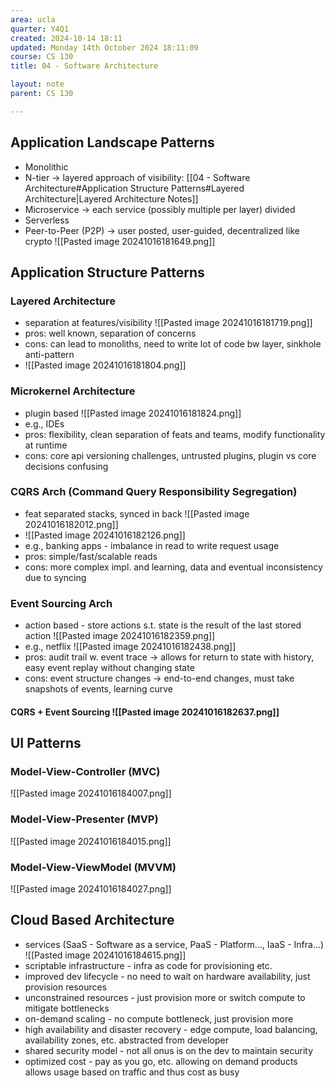 ```yaml
---
area: ucla
quarter: Y4Q1
created: 2024-10-14 18:11
updated: Monday 14th October 2024 18:11:09
course: CS 130
title: 04 - Software Architecture

layout: note
parent: CS 130

---
```


## Application Landscape Patterns

- Monolithic
- N-tier -> layered approach of visibility: [[04 - Software Architecture#Application Structure Patterns#Layered Architecture|Layered Architecture Notes]]
- Microservice -> each service (possibly multiple per layer) divided
- Serverless
- Peer-to-Peer (P2P) -> user posted, user-guided, decentralized like crypto
  ![[Pasted image 20241016181649.png]]

## Application Structure Patterns

### Layered Architecture

- separation at features/visibility ![[Pasted image 20241016181719.png]]
- pros: well known, separation of concerns
- cons: can lead to monoliths, need to write lot of code bw layer, sinkhole anti-pattern
- ![[Pasted image 20241016181804.png]]

### Microkernel Architecture

- plugin based ![[Pasted image 20241016181824.png]]
- e.g., IDEs
- pros: flexibility, clean separation of feats and teams, modify functionality at runtime
- cons: core api versioning challenges, untrusted plugins, plugin vs core decisions confusing

### CQRS Arch (Command Query Responsibility Segregation)

- feat separated stacks, synced in back ![[Pasted image 20241016182012.png]]
- ![[Pasted image 20241016182126.png]]
- e.g., banking apps - imbalance in read to write request usage
- pros: simple/fast/scalable reads
- cons: more complex impl. and learning, data and eventual inconsistency due to syncing

### Event Sourcing Arch

- action based - store actions s.t. state is the result of the last stored action ![[Pasted image 20241016182359.png]]
- e.g., netflix ![[Pasted image 20241016182438.png]]
- pros: audit trail w. event trace -> allows for return to state with history, easy event replay without changing state
- cons: event structure changes -> end-to-end changes, must take snapshots of events, learning curve

#### CQRS + Event Sourcing ![[Pasted image 20241016182637.png]]

## UI Patterns

### Model-View-Controller (MVC)

![[Pasted image 20241016184007.png]]

### Model-View-Presenter (MVP)

![[Pasted image 20241016184015.png]]

### Model-View-ViewModel (MVVM)

![[Pasted image 20241016184027.png]]

## Cloud Based Architecture

- services (SaaS - Software as a service, PaaS - Platform..., IaaS - Infra...) ![[Pasted image 20241016184615.png]]
- scriptable infrastructure - infra as code for provisioning etc.
- improved dev lifecycle - no need to wait on hardware availability, just provision resources
- unconstrained resources - just provision more or switch compute to mitigate bottlenecks
- on-demand scaling - no compute bottleneck, just provision more
- high availability and disaster recovery - edge compute, load balancing, availability zones, etc. abstracted from developer
- shared security model - not all onus is on the dev to maintain security
- optimized cost - pay as you go, etc. allowing on demand products allows usage based on traffic and thus cost as busy
